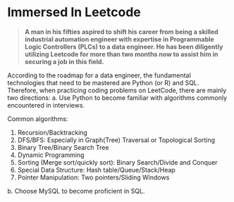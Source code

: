 # Immersed In Leetcode
>**A man in his fifties aspired to shift his career from being a skilled industrial automation engineer with expertise in Programmable Logic Controllers (PLCs) to a data engineer. He has been diligently utilizing Leetcode for more than two months now to assist him in securing a job in this field.**

According to the roadmap for a data engineer, the fundamental technologies that need to be mastered are Python (or R) and SQL. Therefore, when practicing coding problems on LeetCode, there are mainly two directions:
a. Use Python to become familiar with algorithms commonly encountered in interviews.

  Common algorithms: 
  1. Recursion/Backtracking
  1. DFS/BFS: Especially in Graph(Tree) Traversal or Topological Sorting
  1. Binary Tree/Binary Search Tree
  1. Dynamic Programming
  1. Sorting (Merge sort/quickly sort): Binary Search/Divide and Conquer
  1. Special Data Structure: Hash table/Queue/Stack/Heap
  1. Pointer Manipulation: Two pointers/Sliding Windows

b. Choose MySQL to become proficient in SQL.
